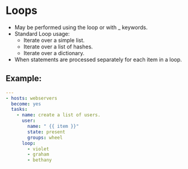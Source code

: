 # Loops 

* May be performed using the loop or with _<lookup> keywords.
* Standard Loop usage:
    * Iterate over a simple list.
    * Iterate over a list of hashes.
    * Iterate over a dictionary.
* When statements are processed separately for each item in a loop.

## Example:
```yaml
---
- hosts: webservers
  become: yes
  tasks:
    - name: create a list of users.
      user:
        name: " {{ item }}"
        state: present
        groups: wheel 
      loop: 
        - violet
        - graham
        - bethany
```
